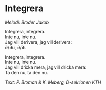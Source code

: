 # Integrera

_Melodi: Broder Jakob_

Integrera, integrera.  
Inte nu, inte nu.  
Jag vill derivera, jag vill derivera:  
∂/∂u, ∂/∂u

Integrera, integrera.  
Inte nu, inte nu.  
Jag vill dricka mera, jag vill dricka mera:  
Ta den nu, ta den nu.

_Text: P. Broman & K. Moberg, D-sektionen KTH_
